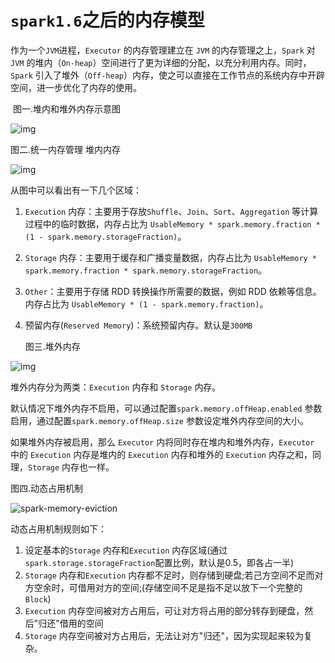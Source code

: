 # `spark1.6`之后的内存模型

作为一个`JVM`进程，`Executor` 的内存管理建立在 `JVM` 的内存管理之上，`Spark` 对 `JVM` 的堆内（`On-heap`）空间进行了更为详细的分配，以充分利用内存。同时，`Spark` 引入了堆外（`Off-heap`）内存，使之可以直接在工作节点的系统内存中开辟空间，进一步优化了内存的使用。

​       图一.堆内和堆外内存示意图

![img](https://www.ibm.com/developerworks/cn/analytics/library/ba-cn-apache-spark-memory-management/image001.png)

图二.统一内存管理 堆内内存

![img](https://www.ibm.com/developerworks/cn/analytics/library/ba-cn-apache-spark-memory-management/image004.png)

从图中可以看出有一下几个区域：

1. `Execution` 内存：主要用于存放`Shuffle`、`Join`、`Sort`、`Aggregation` 等计算过程中的临时数据，内存占比为 `UsableMemory * spark.memory.fraction * (1 - spark.memory.storageFraction)`。
2. `Storage` 内存：主要用于缓存和广播变量数据，内存占比为 `UsableMemory * spark.memory.fraction * spark.memory.storageFraction`。
3. `Other`：主要用于存储 RDD 转换操作所需要的数据，例如 RDD 依赖等信息。内存占比为 `UsableMemory * (1 - spark.memory.fraction)`。
4. 预留内存(`Reserved Memory`)：系统预留内存。默认是`300MB`

   图三.堆外内存

![img](https://www.ibm.com/developerworks/cn/analytics/library/ba-cn-apache-spark-memory-management/image005.png)

堆外内存分为两类：`Execution` 内存和 `Storage` 内存。

默认情况下堆外内存不启用，可以通过配置`spark.memory.offHeap.enabled` 参数启用，通过配置`spark.memory.offHeap.size` 参数设定堆外内存空间的大小。

如果堆外内存被启用，那么 `Executor` 内将同时存在堆内和堆外内存，`Executor` 中的 `Execution` 内存是堆内的 `Execution` 内存和堆外的 `Execution` 内存之和，同理，`Storage` 内存也一样。

   图四.动态占用机制

![spark-memory-eviction](http://arganzheng.life/img/in-post/spark-memory-eviction.png)

动态占用机制规则如下：

1. 设定基本的`Storage` 内存和`Execution` 内存区域(通过`spark.storage.storageFraction`配置比例，默认是0.5，即各占一半)
2. `Storage` 内存和`Execution` 内存都不足时，则存储到硬盘;若己方空间不足而对方空余时，可借用对方的空间;(存储空间不足是指不足以放下一个完整的 `Block`)
3. `Execution` 内存空间被对方占用后，可让对方将占用的部分转存到硬盘，然后"归还"借用的空间
4. `Storage` 内存空间被对方占用后，无法让对方"归还"，因为实现起来较为复杂。
